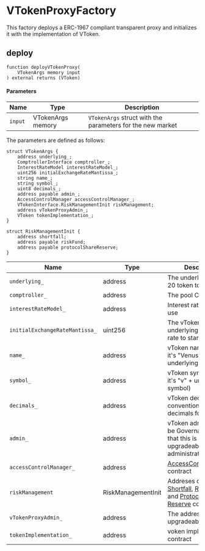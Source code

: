# VTokenProxyFactory

This factory deploys a ERC-1967 compliant transparent proxy and initializes it with the implementation of VToken.

## deploy

```solidity
function deployVTokenProxy(
    VTokenArgs memory input
) external returns (VToken)
```

#### Parameters

| Name    | Type              | Description                                                |
| ------- | ----------------- | ---------------------------------------------------------- |
| `input` | VTokenArgs memory | `VTokenArgs` struct with the parameters for the new market |

The parameters are defined as follows:

```
struct VTokenArgs {
    address underlying_;
    ComptrollerInterface comptroller_;
    InterestRateModel interestRateModel_;
    uint256 initialExchangeRateMantissa_;
    string name_;
    string symbol_;
    uint8 decimals_;
    address payable admin_;
    AccessControlManager accessControlManager_;
    VTokenInterface.RiskManagementInit riskManagement;
    address vTokenProxyAdmin_;
    VToken tokenImplementation_;
}

struct RiskManagementInit {
    address shortfall;
    address payable riskFund;
    address payable protocolShareReserve;
}
```

| Name                           | Type               | Description                                                                                                                                      |
| ------------------------------ | ------------------ | ------------------------------------------------------------------------------------------------------------------------------------------------ |
| `underlying_`                  | address            | The underlying BEP-20 token to list                                                                                                              |
| `comptroller_`                 | address            | The pool Comptroller                                                                                                                             |
| `interestRateModel_`           | address            | Interest rate model to use                                                                                                                       |
| `initialExchangeRateMantissa_` | uint256            | The vToken to underlying exchange rate to start with                                                                                             |
| `name_`                        | address            | vToken name (usually it's "Venus " + underlying name)                                                                                            |
| `symbol_`                      | address            | vToken symbol (usually it's "v" + underlying symbol)                                                                                             |
| `decimals_`                    | address            | vToken decimals (the convention is to use 8 decimals for vTokens)                                                                                |
| `admin_`                       | address            | vToken admin (should be Governance). Note that this is **not** the upgradeability administrator                                                  |
| `accessControlManager_`        | address            | [AccessControlManager](../governance/access-control-manager.md) contract                                                                         |
| `riskManagement`               | RiskManagementInit | Addreses of the [Shortfall](../shortfall.md), [Risk Fund](../risk-fund.md), and [Protocol Share Reserve](../protocol-share-reserve.md) contracts |
| `vTokenProxyAdmin_`            | address            | The address of the upgradeability admin                                                                                                          |
| `tokenImplementation_`         | address            | voken implementation contract                                                                                                                    |
